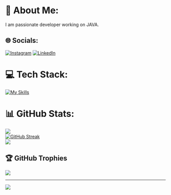 # 💫 About Me:
I am passionate developer working on JAVA.



## 🌐 Socials:
[![Instagram](https://img.shields.io/badge/Instagram-%23E4405F.svg?logo=Instagram&logoColor=white)](https://instagram.com/kabir253singh) [![LinkedIn](https://img.shields.io/badge/LinkedIn-%230077B5.svg?logo=linkedin&logoColor=white)](https://linkedin.com/in/linkedin.com/in/yogesh-rajput-33676624a) 

# 💻 Tech Stack:
[![My Skills](https://skillicons.dev/icons?i=css,html,java,react,spring,tailwind,mysql,postman,hibernate,vscode,vite,&perline=20)](https://skillicons.dev)

# 📊 GitHub Stats:
![](https://github-readme-stats.vercel.app/api?username=Yogesh8rajput&theme=highcontrast&hide_border=true&card_width=500&card_height=200&include_all_commits=true&count_private=true)<br/>
[![GitHub Streak](https://github-readme-streak-stats.herokuapp.com?user=Yogesh8rajput&theme=highcontrast&hide_border=true&card_width=500&card_height=200)](https://git.io/streak-stats)<br/>
![](https://github-readme-stats.vercel.app/api/top-langs/?username=Yogesh8rajput&theme=highcontrast&hide_border=true&card_width=500&card_height=400&include_all_commits=false&count_private=false&layout=compact)

## 🏆 GitHub Trophies
![](https://github-profile-trophy.vercel.app/?username=Yogesh8rajput&theme=onedark&no-frame=true&no-bg=false&margin-w=4)

---
[![](https://visitcount.itsvg.in/api?id=Yogesh8rajput&icon=2&color=1)](https://visitcount.itsvg.in)

<!-- Proudly created with GPRM ( https://gprm.itsvg.in ) -->
